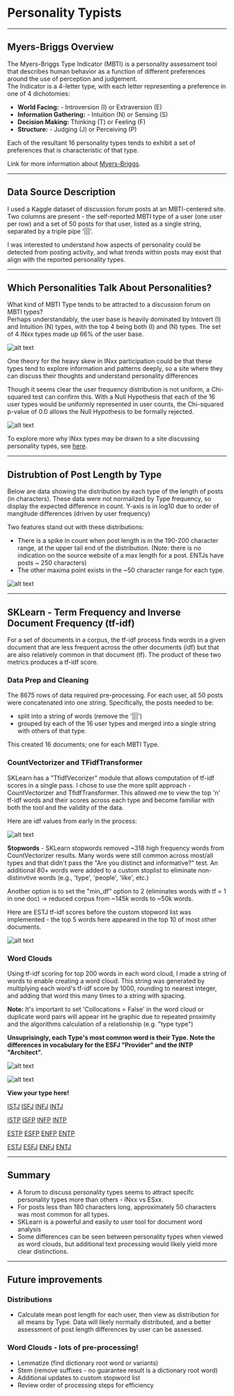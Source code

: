 # Personality Typists

---
## Myers-Briggs Overview
The Myers-Briggs Type Indicator (MBTI) is a personality assessment tool that describes human behavior as a function of different preferences around the use of perception and judgement.  
The Indicator is a 4-letter type, with each letter representing a preference in one of 4 dichotomies:
- **World Facing:** - Introversion (I) or Extraversion (E)
- **Information Gathering:** - Intuition (N) or Sensing (S)
- **Decision Making:** Thinking (T) or Feeling (F)
- **Structure:** - Judging (J) or Perceiving (P)

Each of the resultant 16 personality types tends to exhibit a set of preferences that is characteristic of that type.

Link for more information about [Myers-Briggs](https://www.myersbriggs.org/my-mbti-personality-type/mbti-basics/home.htm?bhcp=1).

---
## Data Source Description
I used a Kaggle dataset of discussion forum posts at an MBTI-centered site. Two columns are present - the self-reported MBTI type of a user (one user per row) and a set of 50 posts for that user, listed as a single string, separated by a triple pipe ‘|||’.

I was interested to understand how aspects of personality could be detected from posting activity, and what trends within posts may exist that align with the reported personality types.

---
## Which Personalities Talk About Personalities?
What kind of MBTI Type tends to be attracted to a discussion forum on MBTI types?  
Perhaps understandably, the user base is heavily dominated by Intovert (I) and Intuition (N) types, with the top 4 being 
both (I) and (N) types.  The set of 4 INxx types made up 66% of the user base.

![alt text](/images/post_count_by_type_ei.png)

One theory for the heavy skew in INxx participation could be that these types tend to explore information and patterns deeply, so a site where they can discuss their thoughts and understand personality differences

Though it seems clear the user frequency distribution is not uniform, a Chi-squared test can confirm this.  With a Null Hypothesis that each of the 16 user types would be uniformly represented in user counts, the Chi-squared p-value of 0.0 allows the Null Hypothesis to be formally rejected.

![alt text](/images/posts_by_user_chi-squared.png)

To explore more why INxx types may be drawn to a site discussing personality types, see [here](https://personalityjunkie.com/infj-infp-intj-intp-modern-life/).

---
## Distrubtion of Post Length by Type
Below are data showing the distribution by each type of the length of posts (in characters).  These data were not normalized by Type frequency, so display the expected difference in count.  Y-axis is in log10 due to order of mangitude differences (driven by user frequency)

Two features stand out with these distributions:
- There is a spike in count when post length is in the 190-200 character range, at the upper tail end of the distribution.  (Note: there is no indication on the source website of a max length for a post.  ENTJs have posts ~ 250 characters)
- The other maxima point exists in the ~50 character range for each type.

![alt text](/images/post_length_hist_by_type.png)


---
## SKLearn - Term Frequency and Inverse Document Frequency (tf-idf)
For a set of documents in a corpus, the tf-idf process finds words in a given document that are less frequent across the other documents (idf) but that are also relatively common in that document (tf).  The product of these two metrics produces a tf-idf score.

### Data Prep and Cleaning
The 8675 rows of data required pre-processing.  For each user, all 50 posts were concatenated into one string.  Specifically, the posts needed to be:
- split into a string of words (remove the '|||')
- grouped by each of the 16 user types and merged into a single string with others of that type.

This created 16 documents; one for each MBTI Type.

### **CountVectorizer and TFidfTransformer**
  SKLearn has a "TfidfVecorizer" module that allows computation of tf-idf scores in a single pass.  I chose to use the more split approach - CountVectorizer and TfidfTransformer.  This allowed me to view the top 'n' tf-idf words and their scores across each type and become familiar with both the tool and the validity of the data.
  
  Here are idf values from early in the process:

![alt text](/images/mbti-idf-values.png)

  **Stopwords** - SKLearn stopwords removed ~318 high frequency words from CountVectorizer results.  Many words were still common across most/all types and that didn't pass the "Are you distinct and informative?" test.
  An additional 80+ words were added to a custom stoplist to eliminate non-distinvtive words (e.g., 'type', 'people', 'like', etc.)
  
  Another option is to set the "min_df" option to 2 (eliminates words with tf = 1 in one doc) -> reduced corpus from ~145k words to ~50k words.

  Here are ESTJ tf-idf scores before the custom stopword list was implemented - the top 5 words here appeared in the top 10 of most other documents.
  
![alt text](/images/tf-idf_ESTJ_default_stopwords.png)
 

### **Word Clouds**
  Using tf-idf scoring for top 200 words in each word cloud, I made a string of words to enable creating a word cloud.  This string was generated by multiplying each word's tf-idf score by 1000, rounding to nearest integer, and adding that word this many times to a string with spacing.

  **Note:** It's important to set 'Collocations = False' in the word cloud or duplicate word pairs will appear int he graphic due to repeated proximity and the algorithms calculation of a relationship (e.g. "type type")

**Unsuprisingly, each Type's most common word is their Type.  Note the differences in vocabulary for the ESFJ "Provider" and the INTP "Architect".**

![alt text](/images/word_cloud_ESFJ.png)

![alt text](/images/word_cloud_INTP.png)

**View your type here!**

[ISTJ](/images/word_cloud_ISTJ.png)   [ISFJ](/images/word_cloud_ISFJ.png)   [INFJ](/images/word_cloud_INFJ.png)   [INTJ](/images/word_cloud_INTJ.png)

[ISTP](/images/word_cloud_ISTP.png)   [ISFP](/images/word_cloud_ISFP.png)   [INFP](/images/word_cloud_INFP.png)   [INTP](/images/word_cloud_INTP.png)

[ESTP](/images/word_cloud_ESTP.png)   [ESFP](/images/word_cloud_ESFP.png)   [ENFP](/images/word_cloud_ENFP.png)   [ENTP](/images/word_cloud_ENTP.png)

[ESTJ](/images/word_cloud_ESTJ.png)   [ESFJ](/images/word_cloud_ESFJ.png)   [ENFJ](/images/word_cloud_ENFJ.png)   [ENTJ](/images/word_cloud_ENTJ.png)

---
## Summary
- A forum to discuss personality types seems to attract specifc personality types more than others - INxx vs ESxx.
- For posts less than 180 characters long, approximately 50 characters was most common for all types.
- SKLearn is a powerful and easily to user tool for document word analysis
- Some differences can be seen between personality types when viewed as word clouds, but additional text processing would likely yield more clear distinctions.

---
## Future improvements
### Distributions
 - Calculate mean post length for each user, then view as distribution for all means by Type.  Data will likely normally distributed, and a better assessment of post length differences by user can be assessed.

### Word Clouds - lots of pre-processing!
 - Lemmatize (find dictionary root word or variants)
 - Stem (remove suffixes - no guarantee result is a dictionary root word)
 - Additional updates to custom stopword list
 - Review order of processing steps for efficiency